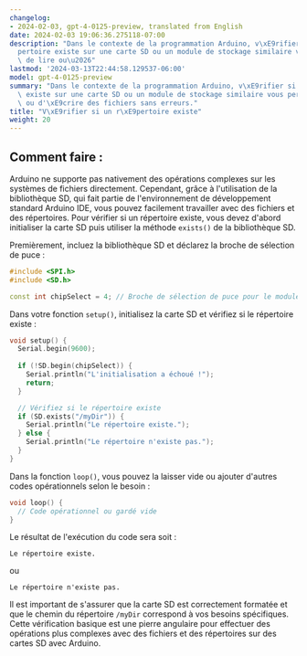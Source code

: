 ```yaml
---
changelog:
- 2024-02-03, gpt-4-0125-preview, translated from English
date: 2024-02-03 19:06:36.275118-07:00
description: "Dans le contexte de la programmation Arduino, v\xE9rifier si un r\xE9\
  pertoire existe sur une carte SD ou un module de stockage similaire vous permet\
  \ de lire ou\u2026"
lastmod: '2024-03-13T22:44:58.129537-06:00'
model: gpt-4-0125-preview
summary: "Dans le contexte de la programmation Arduino, v\xE9rifier si un r\xE9pertoire\
  \ existe sur une carte SD ou un module de stockage similaire vous permet de lire\
  \ ou d'\xE9crire des fichiers sans erreurs."
title: "V\xE9rifier si un r\xE9pertoire existe"
weight: 20
---
```


## Comment faire :
Arduino ne supporte pas nativement des opérations complexes sur les systèmes de fichiers directement. Cependant, grâce à l'utilisation de la bibliothèque SD, qui fait partie de l'environnement de développement standard Arduino IDE, vous pouvez facilement travailler avec des fichiers et des répertoires. Pour vérifier si un répertoire existe, vous devez d'abord initialiser la carte SD puis utiliser la méthode `exists()` de la bibliothèque SD.

Premièrement, incluez la bibliothèque SD et déclarez la broche de sélection de puce :

```cpp
#include <SPI.h>
#include <SD.h>

const int chipSelect = 4; // Broche de sélection de puce pour le module de carte SD
```

Dans votre fonction `setup()`, initialisez la carte SD et vérifiez si le répertoire existe :

```cpp
void setup() {
  Serial.begin(9600);
  
  if (!SD.begin(chipSelect)) {
    Serial.println("L'initialisation a échoué !");
    return;
  }

  // Vérifiez si le répertoire existe
  if (SD.exists("/myDir")) {
    Serial.println("Le répertoire existe.");
  } else {
    Serial.println("Le répertoire n'existe pas.");
  }
}
```
Dans la fonction `loop()`, vous pouvez la laisser vide ou ajouter d'autres codes opérationnels selon le besoin :

```cpp
void loop() {
  // Code opérationnel ou gardé vide
}
```

Le résultat de l'exécution du code sera soit :

```
Le répertoire existe.
```
ou

```
Le répertoire n'existe pas.
```

Il est important de s'assurer que la carte SD est correctement formatée et que le chemin du répertoire `/myDir` correspond à vos besoins spécifiques. Cette vérification basique est une pierre angulaire pour effectuer des opérations plus complexes avec des fichiers et des répertoires sur des cartes SD avec Arduino.
